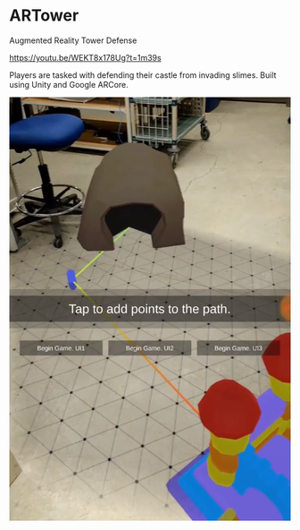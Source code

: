 # ARTower
Augmented Reality Tower Defense

https://youtu.be/WEKT8x178Ug?t=1m39s

Players are tasked with defending their castle from invading slimes. Built using Unity and Google ARCore.

![alt text](https://github.com/jamesconrad/ARTower/blob/master/Screenshot1.png)
